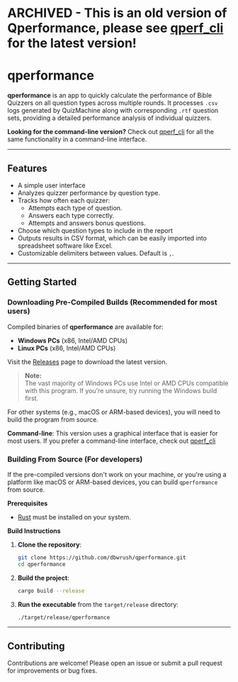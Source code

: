 # ARCHIVED - This is an old version of Qperformance, please see [qperf_cli](https://github.com/dbwrush/qperformance) for the latest version!

# qperformance

**qperformance** is an app to quickly calculate the performance of Bible Quizzers on all question types across multiple rounds. It processes `.csv` logs generated by QuizMachine along with corresponding `.rtf` question sets, providing a detailed performance analysis of individual quizzers.

**Looking for the command-line version?** Check out [qperf_cli](https://github.com/dbwrush/qperf_cli) for all the same functionality in a command-line interface.

---

## Features

- A simple user interface
- Analyzes quizzer performance by question type.
- Tracks how often each quizzer:
  - Attempts each type of question.
  - Answers each type correctly.
  - Attempts and answers bonus questions.
- Choose which question types to include in the report
- Outputs results in CSV format, which can be easily imported into spreadsheet software like Excel.
- Customizable delimiters between values. Default is `,`.

---

## Getting Started

### Downloading Pre-Compiled Builds (Recommended for most users)

Compiled binaries of **qperformance** are available for:

- **Windows PCs** (x86, Intel/AMD CPUs)
- **Linux PCs** (x86, Intel/AMD CPUs)

Visit the [Releases](https://github.com/dbwrush/qperformance/releases) page to download the latest version.

> **Note:**  
> The vast majority of Windows PCs use Intel or AMD CPUs compatible with this program. If you're unsure, try running the Windows build first.

For other systems (e.g., macOS or ARM-based devices), you will need to build the program from source. 

**Command-line**: This version uses a graphical interface that is easier for most users. If you prefer a command-line interface, check out [qperf_cli](https://github.com/dbwrush/qperf_cli)


### Building From Source (For developers)

If the pre-compiled versions don't work on your machine, or you're using a platform like macOS or ARM-based devices, you can build `qperformance` from source.

**Prerequisites**

- [Rust](https://www.rust-lang.org/tools/install) must be installed on your system.

**Build Instructions**

1. **Clone the repository**:
   ```bash
   git clone https://github.com/dbwrush/qperformance.git
   cd qperformance
   ```

2. **Build the project**:
   ```bash
   cargo build --release
   ```

3. **Run the executable** from the `target/release` directory:
   ```bash
   ./target/release/qperformance
   ```

---

## Contributing

Contributions are welcome! Please open an issue or submit a pull request for improvements or bug fixes.
